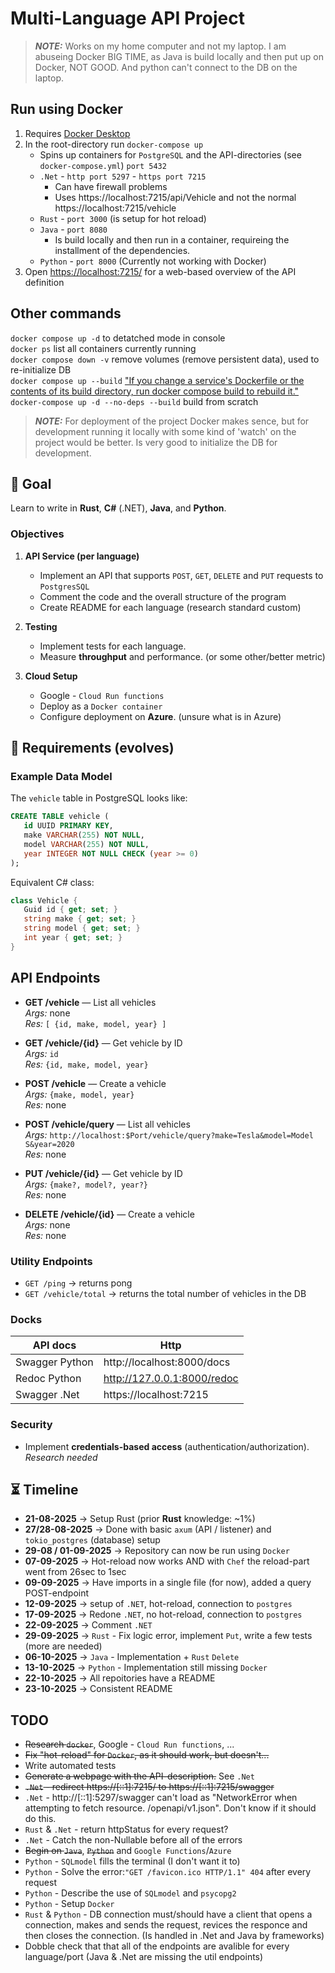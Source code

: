 # Multi-Language API Project

> **_NOTE:_** Works on my home computer and not my laptop. I am abuseing Docker BIG TIME, as Java is build locally and then put up on Docker, NOT GOOD. And python can't connect to the DB on the laptop.

## Run using Docker
1. Requires [Docker Desktop](https://www.docker.com/products/docker-desktop/)
2. In the root-directory run `docker-compose up`
   * Spins up containers for `PostgreSQL` and the API-directories (see `docker-compose.yml`) `port 5432`
   * `.Net` - `http port 5297` - `https port 7215`
      * Can have firewall problems
      * Uses https://localhost:7215/api/Vehicle and not the normal https://localhost:7215/vehicle
   * `Rust` - `port 3000` (is setup for hot reload)
   * `Java` - `port 8080`
      * Is build locally and then run in a container, requireing the installment of the dependencies.
   * `Python` - `port 8000` (Currently not working with Docker)
3. Open [https://localhost:7215/](https://localhost:7215/) for a web-based overview of the API definition

## Other commands
`docker compose up -d` to detatched mode in console \
`docker ps` list all containers currently running \
`docker compose down -v` remove volumes (remove persistent data), used to re-initialize DB \
`docker compose up --build` ["If you change a service's Dockerfile or the contents of its build directory, run docker compose build to rebuild it."](https://docs.docker.com/reference/cli/docker/compose/build/)\
`docker-compose up -d --no-deps --build` build from scratch
> **_NOTE:_**  For deployment of the project Docker makes sence, but for development running it locally with some kind of 'watch' on the project would be better. Is very good to initialize the DB for development.

## 🎯 Goal
Learn to write in **Rust**, **C#** (.NET), **Java**, and **Python**.

### Objectives
1. **API Service (per language)**
   - Implement an API that supports `POST`, `GET`, `DELETE` and `PUT` requests to `PostgresSQL`
   - Comment the code and the overall structure of the program
   - Create README for each language (research standard custom)

2. **Testing**
   - Implement tests for each language.
   - Measure **throughput** and performance. (or some other/better metric)

3. **Cloud Setup**
   - Google - `Cloud Run functions`
   - Deploy as a `Docker container`
   - Configure deployment on **Azure**. (unsure what is in Azure)



## 📌 Requirements (evolves)

### Example Data Model

The `vehicle` table in PostgreSQL looks like:

```sql
CREATE TABLE vehicle (
   id UUID PRIMARY KEY,
   make VARCHAR(255) NOT NULL,
   model VARCHAR(255) NOT NULL,
   year INTEGER NOT NULL CHECK (year >= 0)
);
```

Equivalent C# class:

```csharp
class Vehicle {
   Guid id { get; set; }
   string make { get; set; }
   string model { get; set; }
   int year { get; set; }
}
```

<!-- ### API Endpoints
- `GET /vehicle` → list all entries
- `GET /vehicle/{id}` → retrieve a single note
   - Arguments: id -> id, make, model, year
- `POST /vehicle` → create a note
   - Arguments: make, model, year
- `POST /vehicle/query` → create a note
- `PUT /vehicle/{id}` → edit a note
- `DELETE /vehicle/{id}` → delete a note -->

## API Endpoints
- **GET /vehicle** — List all vehicles  
  _Args:_ none \
  _Res:_ `[ {id, make, model, year} ]`

- **GET /vehicle/{id}** — Get vehicle by ID  
  _Args:_ `id` \
  _Res:_ `{id, make, model, year}`

- **POST /vehicle** — Create a vehicle  
  _Args:_ `{make, model, year}` \
  _Res:_ none

<!-- Should not be this way -->
- **POST /vehicle/query** — List all vehicles  
  _Args:_ `http://localhost:$Port/vehicle/query?make=Tesla&model=Model S&year=2020` \
  _Res:_ none

- **PUT /vehicle/{id}** — Get vehicle by ID  
  _Args:_ `{make?, model?, year?}` \
  _Res:_ none

- **DELETE /vehicle/{id}** — Create a vehicle  
  _Args:_ none \
  _Res:_ none

### Utility Endpoints
- `GET /ping` → returns pong
- `GET /vehicle/total` → returns the total number of vehicles in the DB  

### Docks
| API docs    | Http |
| -------- | -------|
|Swagger Python | http://localhost:8000/docs |
|Redoc Python | http://127.0.0.1:8000/redoc |
|Swagger .Net | https://localhost:7215 |

### Security
- Implement **credentials-based access** (authentication/authorization). _Research needed_


## ⏳ Timeline
- **21-08-2025** → Setup Rust (prior **Rust** knowledge: ~1%)
- **27/28-08-2025** → Done with basic `axum` (API / listener) and `tokio_postgres` (database) setup
- **29-08 / 01-09-2025** → Repository can now be run using `Docker`
- **07-09-2025** → Hot-reload now works AND with `Chef` the reload-part went from 26sec to 1sec
- **09-09-2025** → Have imports in a single file (for now), added a query POST-endpoint
- **12-09-2025** → setup of `.NET`, hot-reload, connection to `postgres`
- **17-09-2025** → Redone `.NET`, no hot-reload, connection to `postgres`
- **22-09-2025** → Comment `.NET`
- **29-09-2025** → `Rust` - Fix logic error, implement `Put`, write a few tests (more are needed)
- **06-10-2025** → `Java` - Implementation + `Rust` `Delete`
- **13-10-2025** → `Python` - Implementation still missing `Docker`
- **22-10-2025** → All repoitories have a README
- **23-10-2025** → Consistent README


## TODO
<!-- Easy🟢, Medium🟡, Hard🔴 -->
- ~~Research `docker`~~, Google - `Cloud Run functions`, ...
- ~~Fix "hot-reload" for `Docker`, as it should work, but doesn't...~~
- Write automated tests
- ~~Generate a webpage with the API-description.~~ See `.Net`
- ~~`.Net` - redirect https://[::1]:7215/ to https://[::1]:7215/swagger~~
- `.Net` - http://[::1]:5297/swagger can't load as "NetworkError when attempting to fetch resource. /openapi/v1.json". Don't know if it should do this.
- `Rust` & `.Net` - return httpStatus for every request?
- `.Net` - Catch the non-Nullable before all of the errors
- ~~Begin on `Java`~~, ~~`Python`~~ and `Google Functions`/`Azure`
- `Python` - `SQLmodel` fills the terminal (I don't want it to)
- `Python` - Solve the error:`"GET /favicon.ico HTTP/1.1" 404` after every request
- `Python` - Describe the use of `SQLmodel` and `psycopg2`
- `Python` - Setup `Docker`
- `Rust` & `Python` - DB connection must/should have a client that opens a connection, makes and sends the request, revices the responce and then closes the connection. (Is handled in .Net and Java by frameworks)
- Dobble check that that all of the endpoints are avalible for every language/port (Java & .Net are missing the util endpoints)
<!-- ~~ abc ~~ -->
